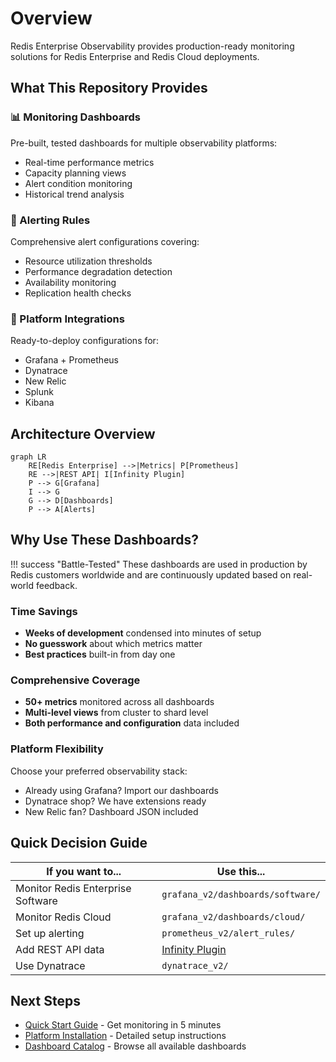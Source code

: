 # Overview

Redis Enterprise Observability provides production-ready monitoring solutions for Redis Enterprise and Redis Cloud deployments.

## What This Repository Provides

### 📊 Monitoring Dashboards
Pre-built, tested dashboards for multiple observability platforms:
- Real-time performance metrics
- Capacity planning views
- Alert condition monitoring
- Historical trend analysis

### 🚨 Alerting Rules
Comprehensive alert configurations covering:
- Resource utilization thresholds
- Performance degradation detection
- Availability monitoring
- Replication health checks

### 🔧 Platform Integrations
Ready-to-deploy configurations for:
- Grafana + Prometheus
- Dynatrace
- New Relic
- Splunk
- Kibana

## Architecture Overview

```mermaid
graph LR
    RE[Redis Enterprise] -->|Metrics| P[Prometheus]
    RE -->|REST API| I[Infinity Plugin]
    P --> G[Grafana]
    I --> G
    G --> D[Dashboards]
    P --> A[Alerts]
```

## Why Use These Dashboards?

!!! success "Battle-Tested"
    These dashboards are used in production by Redis customers worldwide and are continuously updated based on real-world feedback.

### Time Savings
- **Weeks of development** condensed into minutes of setup
- **No guesswork** about which metrics matter
- **Best practices** built-in from day one

### Comprehensive Coverage
- **50+ metrics** monitored across all dashboards
- **Multi-level views** from cluster to shard level
- **Both performance and configuration** data included

### Platform Flexibility
Choose your preferred observability stack:
- Already using Grafana? Import our dashboards
- Dynatrace shop? We have extensions ready
- New Relic fan? Dashboard JSON included

## Quick Decision Guide

| If you want to... | Use this... |
|-------------------|-------------|
| Monitor Redis Enterprise Software | `grafana_v2/dashboards/software/` |
| Monitor Redis Cloud | `grafana_v2/dashboards/cloud/` |
| Set up alerting | `prometheus_v2/alert_rules/` |
| Add REST API data | [Infinity Plugin](../platforms/grafana/infinity-plugin.md) |
| Use Dynatrace | `dynatrace_v2/` |

## Next Steps

- [Quick Start Guide](quick-start.md) - Get monitoring in 5 minutes
- [Platform Installation](../platforms/grafana/installation.md) - Detailed setup instructions
- [Dashboard Catalog](../dashboards/catalog.md) - Browse all available dashboards